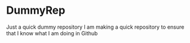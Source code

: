 # DummyRep
Just a quick dummy repository
I am making a quick repository to ensure that I know what I am doing in Github

